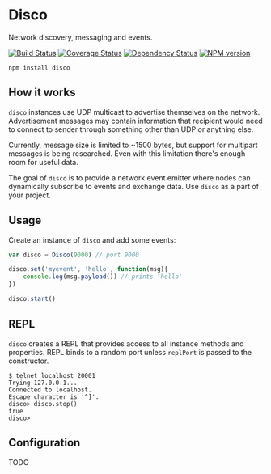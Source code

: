# Disco
Network discovery, messaging and events.

  [![Build Status](https://secure.travis-ci.org/diversario/node-disco.png?branch=develop)](http://travis-ci.org/diversario/node-disco)
  [![Coverage Status](https://coveralls.io/repos/diversario/node-disco/badge.png?branch=develop)](https://coveralls.io/r/diversario/node-disco?branch=develop)
  [![Dependency Status](https://gemnasium.com/diversario/node-disco.png)](https://gemnasium.com/diversario/node-disco)
  [![NPM version](https://badge.fury.io/js/node-disco.png)](http://badge.fury.io/js/node-disco)

```
npm install disco
```
## How it works
`disco` instances use UDP multicast to advertise themselves on the network. Advertisement messages may contain information that recipient would need to connect to sender through something other than UDP or anything else.

Currently, message size is limited to ~1500 bytes, but support for multipart messages is being researched. Even with this limitation there's enough room for useful data.

The goal of `disco` is to provide a network event emitter where nodes can dynamically subscribe to events and exchange data. Use `disco` as a part of your project.

## Usage

Create an instance of `disco` and add some events:

```javascript
var disco = Disco(9000) // port 9000

disco.set('myevent', 'hello', function(msg){
    console.log(msg.payload()) // prints 'hello'
})

disco.start()
```

## REPL
`disco` creates a REPL that provides access to all instance methods and properties. REPL binds to a random port unless `replPort` is passed to the constructor.

```
$ telnet localhost 20001
Trying 127.0.0.1...
Connected to localhost.
Escape character is '^]'.
disco> disco.stop()
true
disco>
```

## Configuration
TODO